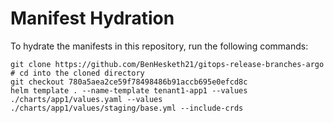 # Manifest Hydration

To hydrate the manifests in this repository, run the following commands:

```shell
git clone https://github.com/BenHesketh21/gitops-release-branches-argo
# cd into the cloned directory
git checkout 780a5aea2ce59f78498486b91accb695e0efcd8c
helm template . --name-template tenant1-app1 --values ./charts/app1/values.yaml --values ./charts/app1/values/staging/base.yml --include-crds
```
